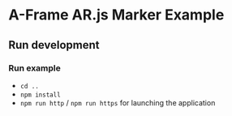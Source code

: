 # A-Frame AR.js Marker Example

## Run development

### Run example

- `cd ..`
- `npm install`
- `npm run http` / `npm run https` for launching the application
